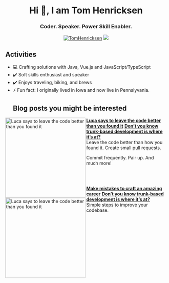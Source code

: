 <h1 align="center">Hi 👋, I am Tom Henricksen </h1>

<h3 align="center">Coder. Speaker. Power Skill Enabler.</h3>
<p align="center"> 
<a href="https://twitter.com/TomHenricksen" target="_blank" rel="noopener noreferrer"><img src="https://img.shields.io/badge/Twitter-1DA1F2?style=for-the-badge&logo=twitter&logoColor=white" alt="TomHenricksen" /></a> 
<a href="https://www.linkedin.com/in/tomhenricksen/" target="_blank" rel="noopener noreferrer"><img src="https://img.shields.io/badge/LinkedIn-0077B5?style=for-the-badge&logo=linkedin&logoColor=white"></a>

## Activities
  
- 💻 Crafting solutions with Java, Vue.js and JavaScript/TypeScript
- ✔️ Soft skills enthusiast and speaker
- ✔️ Enjoys traveling, biking, and brews
- ⚡ Fun fact: I originally lived in Iowa and now live in Pennslyvania.  
  ## Blog posts you might be interested
<!-- BLOG POSTS START -->
<p align="left">
<a href="https://medium.com/@TomHenricksen/lucca-says-to-leave-the-code-better-than-you-found-it-f5878e8eb686" title="Luca says to leave the code better than you found it"><img src="https://miro.medium.com/v2/resize:fit:720/0*DHjHohVTfEDkZBmZ" alt="Luca says to leave the code better than you found it" width="250px" align="left" /></a>
<a href="https://medium.com/@TomHenricksen/lucca-says-to-leave-the-code-better-than-you-found-it-f5878e8eb686" title="Luca says to leave the code better than you found it"><strong>Luca says to leave the code better than you found it</strong></a>
<a href="https://medium.com/@TomHenricksen/dont-you-know-trunk-based-development-is-where-it-s-at-18e9312c9341" title="Don’t you know trunk-based development is where it’s at?"><strong>Don’t you know trunk-based development is where it’s at?</strong></a>
<br/> Leave the code better than how you found it. Create small pull requests.

Commit frequently. Pair up. And much more! </p> <br/> <br/>

<p align="left">
<a href="https://medium.com/@TomHenricksen/make-mistakes-to-craft-an-amazing-career-654c45b60fd4" title="Make mistakes to craft an amazing career"><img src="https://miro.medium.com/v2/resize:fit:720/format:webp/0*AAPUyRfHfH-Qv8o_" alt="Luca says to leave the code better than you found it" width="250px" align="left" /></a>
<a href="https://medium.com/@TomHenricksen/make-mistakes-to-craft-an-amazing-career-654c45b60fd4" title="Make mistakes to craft an amazing career"><strong>Make mistakes to craft an amazing career</strong></a>
<a href="https://medium.com/@TomHenricksen/dont-you-know-trunk-based-development-is-where-it-s-at-18e9312c9341" title="Don’t you know trunk-based development is where it’s at?"><strong>Don’t you know trunk-based development is where it’s at?</strong></a>
<br/> Simple steps to improve your codebase.
  <!--
**thenrick73/thenrick73** is a ✨ _special_ ✨ repository because its `README.md` (this file) appears on your GitHub profile.

Here are some ideas to get you started:

- 🔭 I’m currently working on ...
- 🌱 I’m currently learning ...
- 👯 I’m looking to collaborate on ...
- 🤔 I’m looking for help with ...
- 💬 Ask me about ...
- 📫 How to reach me: ...
- 😄 Pronouns: ...
- ⚡ Fun fact: ...
-->
